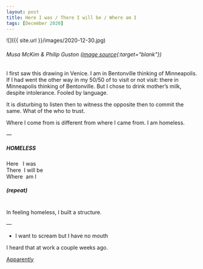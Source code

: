 ```yaml
---
layout: post
title: Here I was / There I will be / Where am I
tags: [December 2020]
---
```


![]({{ site.url }}/images/2020-12-30.jpg)
###### Musa McKim & Philip Guston ([image source](https://www.penccil.com/gallery1.php?show=7326&p=215334402662){:target="blank"})

I first saw this drawing in Venice. I am in Bentonville thinking of Minneapolis. If I had went the other way in my 50/50 of to visit or not visit: there in Minneapolis thinking of Bentonville. But I chose to drink mother’s milk, despite intolerance. Fooled by language.

It is disturbing to listen then to witness the opposite then to commit the same. What of the who to trust.

Where I come from is different from where I came from. I am homeless.

—

##### HOMELESS
Here &nbsp;&nbsp;I was  
There&nbsp;&nbsp;I will be  
Where&nbsp;&nbsp;am I   
##### (*repeat*)

<br>
In feeling homeless, I built a structure.

—

- I want to scream but I have no mouth

I heard that at work a couple weeks ago.

[Apparently](https://en.wikipedia.org/wiki/I_Have_No_Mouth,_and_I_Must_Scream)